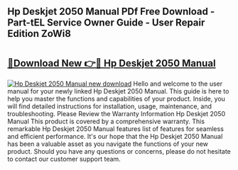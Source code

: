 ## Hp Deskjet 2050 Manual PDf Free Download - Part-tEL Service Owner Guide - User Repair Edition ZoWi8

# <h2><a href="http://bc22659.oget.top/?id=Hp+Deskjet+2050+Manual">🔗Download New 👉🔴 Hp Deskjet 2050 Manual</a></h2>

[![Hp Deskjet 2050 Manual new download](https://i.imgur.com/5g1atiW.png)](http://bc22659.oget.top/?id=Hp+Deskjet+2050+Manual)
Hello and welcome to the user manual for your newly linked Hp Deskjet 2050 Manual. This guide is here to help you master the functions and capabilities of your product. Inside, you will find detailed instructions for installation, usage, maintenance, and troubleshooting. Please Review the Warranty Information Hp Deskjet 2050 Manual This product is covered by a comprehensive warranty. This remarkable Hp Deskjet 2050 Manual features list of features for seamless and efficient performance. It's our hope that the Hp Deskjet 2050 Manual has been a valuable asset as you navigate the functions of your new product. Should you have any questions or concerns, please do not hesitate to contact our customer support team.
